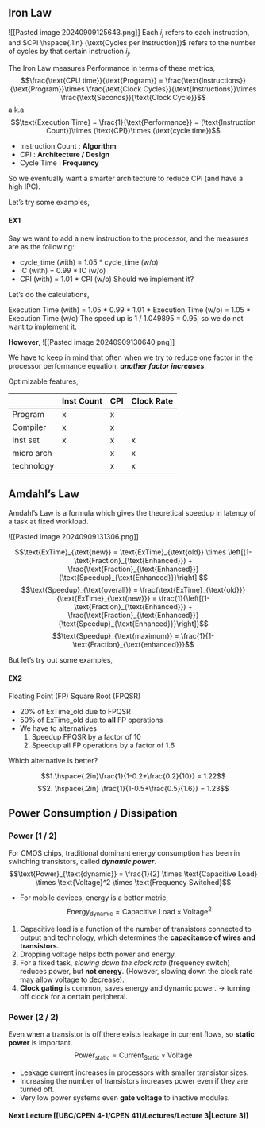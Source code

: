 ## Iron Law
![[Pasted image 20240909125643.png]]
Each $i_j$ refers to each instruction, and $CPI \hspace{.1in} (\text{Cycles per Instruction})$ refers to the number of cycles by that certain instruction $i_j$.

The Iron Law measures Performance in terms of these metrics,
$$\frac{\text{CPU time}}{\text{Program}} = \frac{\text{Instructions}}{\text{Program}}\times \frac{\text{Clock Cycles}}{\text{Instructions}}\times \frac{\text{Seconds}}{\text{Clock Cycle}}$$
a.k.a
$$\text{Execution Time} = \frac{1}{\text{Performance}} = (\text{Instruction Count})\times (\text{CPI})\times (\text{cycle time})$$

- Instruction Count : **Algorithm**
- CPI : **Architecture / Design**
- Cycle Time : **Frequency**

So we eventually want a smarter architecture to reduce CPI (and have a high IPC).

Let’s try some examples,

#### EX1
Say we want to add a new instruction to the processor, and the measures are as the following:
- cycle_time (with) = 1.05 * cycle_time (w/o)
- IC (with) = 0.99 * IC (w/o)
- CPI (with) = 1.01 * CPI (w/o)
Should we implement it?

Let’s do the calculations,

Execution Time (with) = 1.05 * 0.99 * 1.01 * Execution Time (w/o) = 1.05 * Execution Time (w/o)
The speed up is 1 / 1.049895 = 0.95, so we do not want to implement it.



**However**,
![[Pasted image 20240909130640.png]]

We have to keep in mind that often when we try to reduce one factor in the processor performance equation, ***another factor increases***.

Optimizable features,

|            | Inst Count | CPI | Clock Rate |
| ---------- | ---------- | --- | ---------- |
| Program    | x          | x   |            |
| Compiler   | x          | x   |            |
| Inst set   | x          | x   | x          |
| micro arch |            | x   | x          |
| technology |            | x   | x          |

## Amdahl’s Law
Amdahl’s Law is a formula which gives the theoretical speedup in latency of a task at fixed workload.

![[Pasted image 20240909131306.png]]

$$\text{ExTime}_{\text{new}} = \text{ExTime}_{\text{old}} \times \left[(1-\text{Fraction}_{\text{Enhanced}}) + \frac{\text{Fraction}_{\text{Enhanced}}}{\text{Speedup}_{\text{Enhanced}}}\right] $$
$$\text{Speedup}_{\text{overall}} = \frac{\text{ExTime}_{\text{old}}}{\text{ExTime}_{\text{new}}} = \frac{1}{\left[(1-\text{Fraction}_{\text{Enhanced}}) + \frac{\text{Fraction}_{\text{Enhanced}}}{\text{Speedup}_{\text{Enhanced}}}\right]}$$
$$\text{Speedup}_{\text{maximum}} = \frac{1}{1-\text{Fraction}_{\text{enhanced}}}$$

But let’s try out some examples,

#### EX2
Floating Point (FP) Square Root (FPQSR)
- 20% of ExTime_old due to FPQSR
- 50% of ExTime_old due to **all** FP operations
- We have to alternatives
	1. Speedup FPQSR by a factor of 10
	2. Speedup all FP operations by a factor of 1.6

Which alternative is better?

$$1.\hspace{.2in}\frac{1}{1-0.2+\frac{0.2}{10}} = 1.22$$
$$2. \hspace{.2in} \frac{1}{1-0.5+\frac{0.5}{1.6}} = 1.23$$
## Power Consumption / Dissipation

### Power (1 / 2)
For CMOS chips, traditional dominant energy consumption has been in switching transistors, called ***dynamic power***.
$$\text{Power}_{\text{dynamic}} = \frac{1}{2} \times \text{Capacitive Load} \times \text{Voltage}^2 \times \text{Frequency Switched}$$
- For mobile devices, energy is a better metric,
$$\text{Energy}_{\text{dynamic}} = \text{Capacitive Load} \times \text{Voltage}^2$$
1. Capacitive load is a function of the number of transistors connected to output and technology, which determines the **capacitance of wires and transistors.**
2. Dropping voltage helps both power and energy.
3. For a fixed task, *slowing down the clock rate* (frequency switch) reduces power, but **not energy**. (However, slowing down the clock rate may allow voltage to decrease).
4. **Clock gating** is common, saves energy and dynamic power. 
	→ turning off clock for a certain peripheral.

### Power (2 / 2)
Even when a transistor is off there exists leakage in current flows, so **static power** is important.
$$\text{Power}_{\text{static}} = \text{Current}_{\text{Static}}\times\text{Voltage}$$
- Leakage current increases in processors with smaller transistor sizes.
- Increasing the number of transistors increases power even if they are turned off.
- Very low power systems even **gate voltage** to inactive modules.


#### Next Lecture [[UBC/CPEN 4-1/CPEN 411/Lectures/Lecture 3|Lecture 3]]

